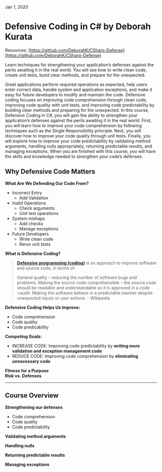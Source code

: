 Jan 1, 2020  

# Defensive Coding in C# by Deborah Kurata
Resources: [https://github.com/DeborahK/CSharp-Defense](https://github.com/DeborahK/CSharp-Defense)  

Learn techniques for strengthening your application’s defenses against the perils awaiting it in the real world. You will see how to write clean code, create unit tests, build clear methods, and prepare for the unexpected.

Great applications perform required operations as expected, help users enter correct data, handle system and application exceptions, and make it easy for future developers to modify and maintain the code. Defensive coding focuses on improving code comprehension through clean code, improving code quality with unit tests, and improving code predictability by building clear methods and preparing for the unexpected. In this course, Defensive Coding in C#, you will gain the ability to strengthen your application’s defenses against the perils awaiting it in the real world. First, you will learn how to improve your code comprehension by following techniques such as the Single Responsibility principle. Next, you will discover how to improve your code quality through unit tests. Finally, you will explore how to improve your code predictability by validating method arguments, handling nulls appropriately, returning predictable results, and managing exceptions. When you are finished with this course, you will have the skills and knowledge needed to strengthen your code’s defenses.

## Why Defensive Code Matters  
__What Are We Defending Our Code From?__  
- Incorrect Entry  
  - Add Validation  
- Inalid Operations  
  - Check arguments  
  - Unit test operations  
- System mishaps  
  - Add checks  
  - Manage exceptions  
- Future Developers  
  - Write clean code  
  - Rerun unit tests  
  
__What is Defensive Coding?__  


>__[Defensive programming (coding)](https://en.wikipedia.org/wiki/Defensive_programming)__ is an approach to improve software and source code, in terms of:
>
>General quality – reducing the number of software bugs and problems.
>Making the source code comprehensible – the source code should be readable and understandable so it is approved in a code >audit.
>Making the software behave in a predictable manner despite unexpected inputs or user actions. - Wikipedia  

__Defensive Coding Helps Us Improve:__
- Code comprehension 
- Code quality  
- Code predicability  

__Competing Goals:__
- INCREASE CODE: Improving code predictability by __writing more validation and exception management code__  
- REDUCE CODE: Improving code comprehension by __eliminating unnecessary code__  

__Fitness for a Purpose__  
__Risk vs. Defenses__  

---

## Course Overview  

__Strengthening our defenses__
- Code comprehension  
- Code quality  
- Code predictability  

__Validating method arguments__  

__Handling nulls__  

__Returning predictable results__  

__Managing exceptions__  

































